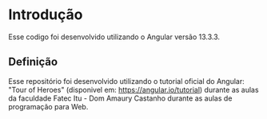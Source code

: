 # Introdução

Esse codigo foi desenvolvido utilizando o Angular versão 13.3.3.

## Definição

Esse repositório foi desenvolvido utilizando o tutorial oficial do Angular: "Tour of Heroes" (disponivel em: https://angular.io/tutorial) durante as aulas da faculdade Fatec Itu - Dom Amaury Castanho durante as aulas de programação para Web.
